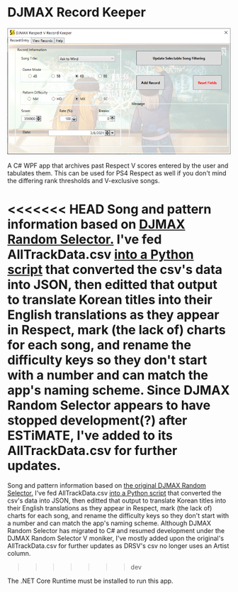 # DJMAX Record Keeper
![Add record preview](Images/preview_main.png)

A C# WPF app that archives past Respect V scores entered by the user and tabulates them.
This can be used for PS4 Respect as well if you don't mind the differing rank thresholds and V-exclusive songs.

<<<<<<< HEAD
Song and pattern information based on [DJMAX Random Selector.](https://github.com/wowvv0w/DJMAX_Random_Selector)
I've fed AllTrackData.csv [into a Python script](https://github.com/hishigami/DJMAX-Record-Keeper/blob/master/bool_tracks.py) that converted the csv's data into JSON, then editted that output to translate Korean titles into their English translations as they appear in Respect, mark (the lack of) charts for each song, and rename the difficulty keys so they don't start with a number and can match the app's naming scheme.
Since DJMAX Random Selector appears to have stopped development(?) after ESTiMATE, I've added to its AllTrackData.csv for further updates.
=======
Song and pattern information based on [the original DJMAX Random Selector.](https://github.com/wowvv0w/DJMAX_Random_Selector)
I've fed AllTrackData.csv [into a Python script](Data/bool_tracks.py) that converted the csv's data into JSON, then editted that output to translate Korean titles into their English translations as they appear in Respect, mark (the lack of) charts for each song, and rename the difficulty keys so they don't start with a number and can match the app's naming scheme.
Although DJMAX Random Selector has migrated to C# and resumed development under the DJMAX Random Selector V moniker, I've mostly added upon the original's AllTrackData.csv for further updates as DRSV's csv no longer uses an Artist column. 
>>>>>>> dev

The .NET Core Runtime must be installed to run this app.
